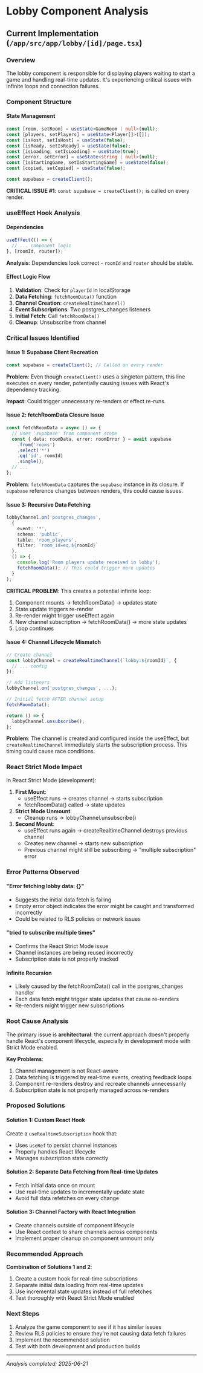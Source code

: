 # Lobby Component Analysis

## Current Implementation (`/app/src/app/lobby/[id]/page.tsx`)

### Overview
The lobby component is responsible for displaying players waiting to start a game and handling real-time updates. It's experiencing critical issues with infinite loops and connection failures.

### Component Structure

#### State Management
```typescript
const [room, setRoom] = useState<GameRoom | null>(null);
const [players, setPlayers] = useState<Player[]>([]);
const [isHost, setIsHost] = useState(false);
const [isReady, setIsReady] = useState(false);
const [isLoading, setIsLoading] = useState(true);
const [error, setError] = useState<string | null>(null);
const [isStartingGame, setIsStartingGame] = useState(false);
const [copied, setCopied] = useState(false);

const supabase = createClient();
```

**CRITICAL ISSUE #1**: `const supabase = createClient();` is called on every render.

### useEffect Hook Analysis

#### Dependencies
```typescript
useEffect(() => {
  // ... component logic
}, [roomId, router]);
```

**Analysis**: Dependencies look correct - `roomId` and `router` should be stable.

#### Effect Logic Flow
1. **Validation**: Check for `playerId` in localStorage
2. **Data Fetching**: `fetchRoomData()` function
3. **Channel Creation**: `createRealtimeChannel()`
4. **Event Subscriptions**: Two postgres_changes listeners
5. **Initial Fetch**: Call `fetchRoomData()`
6. **Cleanup**: Unsubscribe from channel

### Critical Issues Identified

#### Issue 1: Supabase Client Recreation
```typescript
const supabase = createClient(); // Called on every render
```

**Problem**: Even though `createClient()` uses a singleton pattern, this line executes on every render, potentially causing issues with React's dependency tracking.

**Impact**: Could trigger unnecessary re-renders or effect re-runs.

#### Issue 2: fetchRoomData Closure Issue
```typescript
const fetchRoomData = async () => {
  // Uses 'supabase' from component scope
  const { data: roomData, error: roomError } = await supabase
    .from('rooms')
    .select('*')
    .eq('id', roomId)
    .single();
  // ...
};
```

**Problem**: `fetchRoomData` captures the `supabase` instance in its closure. If `supabase` reference changes between renders, this could cause issues.

#### Issue 3: Recursive Data Fetching
```typescript
lobbyChannel.on('postgres_changes', 
  { 
    event: '*', 
    schema: 'public', 
    table: 'room_players',
    filter: `room_id=eq.${roomId}`
  }, 
  () => {
    console.log('Room players update received in lobby');
    fetchRoomData(); // This could trigger more updates
  }
);
```

**CRITICAL PROBLEM**: This creates a potential infinite loop:
1. Component mounts → fetchRoomData() → updates state
2. State update triggers re-render
3. Re-render might trigger useEffect again
4. New channel subscription → fetchRoomData() → more state updates
5. Loop continues

#### Issue 4: Channel Lifecycle Mismatch
```typescript
// Create channel
const lobbyChannel = createRealtimeChannel(`lobby:${roomId}`, {
  // ... config
});

// Add listeners
lobbyChannel.on('postgres_changes', ...);

// Initial fetch AFTER channel setup
fetchRoomData();

return () => {
  lobbyChannel.unsubscribe();
};
```

**Problem**: The channel is created and configured inside the useEffect, but `createRealtimeChannel` immediately starts the subscription process. This timing could cause race conditions.

### React Strict Mode Impact

In React Strict Mode (development):
1. **First Mount**: 
   - useEffect runs → creates channel → starts subscription
   - fetchRoomData() called → state updates
2. **Strict Mode Unmount**: 
   - Cleanup runs → lobbyChannel.unsubscribe()
3. **Second Mount**: 
   - useEffect runs again → createRealtimeChannel destroys previous channel
   - Creates new channel → starts new subscription
   - Previous channel might still be subscribing → "multiple subscription" error

### Error Patterns Observed

#### "Error fetching lobby data: {}"
- Suggests the initial data fetch is failing
- Empty error object indicates the error might be caught and transformed incorrectly
- Could be related to RLS policies or network issues

#### "tried to subscribe multiple times"
- Confirms the React Strict Mode issue
- Channel instances are being reused incorrectly
- Subscription state is not properly tracked

#### Infinite Recursion
- Likely caused by the fetchRoomData() call in the postgres_changes handler
- Each data fetch might trigger state updates that cause re-renders
- Re-renders might trigger new subscriptions

### Root Cause Analysis

The primary issue is **architectural**: the current approach doesn't properly handle React's component lifecycle, especially in development mode with Strict Mode enabled.

**Key Problems**:
1. Channel management is not React-aware
2. Data fetching is triggered by real-time events, creating feedback loops
3. Component re-renders destroy and recreate channels unnecessarily
4. Subscription state is not properly managed across re-renders

### Proposed Solutions

#### Solution 1: Custom React Hook
Create a `useRealtimeSubscription` hook that:
- Uses `useRef` to persist channel instances
- Properly handles React lifecycle
- Manages subscription state correctly

#### Solution 2: Separate Data Fetching from Real-time Updates
- Fetch initial data once on mount
- Use real-time updates to incrementally update state
- Avoid full data refetches on every change

#### Solution 3: Channel Factory with React Integration
- Create channels outside of component lifecycle
- Use React context to share channels across components
- Implement proper cleanup on component unmount only

### Recommended Approach

**Combination of Solutions 1 and 2**:
1. Create a custom hook for real-time subscriptions
2. Separate initial data loading from real-time updates
3. Use incremental state updates instead of full refetches
4. Test thoroughly with React Strict Mode enabled

### Next Steps

1. Analyze the game component to see if it has similar issues
2. Review RLS policies to ensure they're not causing data fetch failures
3. Implement the recommended solution
4. Test with both development and production builds

---

*Analysis completed: 2025-06-21*
